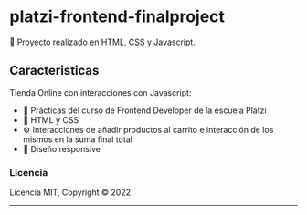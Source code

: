 # platzi-frontend-finalproject

🚀 Proyecto realizado en HTML, CSS y Javascript. 

## Caracteristicas

Tienda Online con interacciones con Javascript:

- 🎈 Prácticas del curso de Frontend Developer de la escuela Platzi
- 🤖 HTML y CSS
- ⚙️ Interacciones de añadir productos al carrito e interacción de los mismos en la suma final total
- 💎 Diseño responsive

### Licencia

Licencia MIT, Copyright © 2022

---
